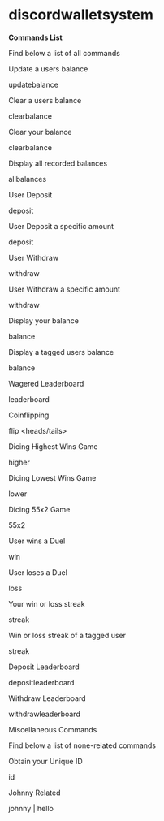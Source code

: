 # discordwalletsystem

**Commands List**

Find below a list of all commands

Update a users balance

updatebalance <tagged user> <amount>

Clear a users balance

clearbalance <tagged user>

Clear your balance

clearbalance

Display all recorded balances

allbalances

User Deposit

deposit

User Deposit a specific amount

deposit <amount>

User Withdraw

withdraw

User Withdraw a specific amount

withdraw <amount>

Display your balance

balance

Display a tagged users balance

balance <tagged user>

Wagered Leaderboard

leaderboard

Coinflipping

flip <heads/tails> <amount>

Dicing Highest Wins Game

higher <amount>

Dicing Lowest Wins Game

lower <amount>

Dicing 55x2 Game

55x2 <amount>

User wins a Duel

win <tagged user>

User loses a Duel

loss <tagged user>

Your win or loss streak

streak

Win or loss streak of a tagged user

streak <tagged user>

Deposit Leaderboard

depositleaderboard

Withdraw Leaderboard

withdrawleaderboard

Miscellaneous Commands

Find below a list of none-related commands

Obtain your Unique ID

id

Johnny Related

johnny | hello
